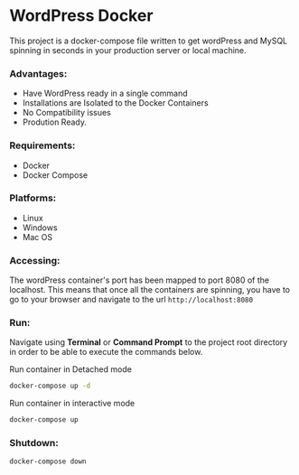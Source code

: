 # WordPress Docker

This project is a docker-compose file written to get wordPress and MySQL spinning in seconds in your production server or local machine.

### Advantages:

- Have WordPress ready in a single command
- Installations are Isolated to the Docker Containers
- No Compatibility issues
- Prodution Ready.

### Requirements:

- Docker
- Docker Compose

### Platforms:

- Linux
- Windows
- Mac OS

### Accessing:

The wordPress container's port has been mapped to port 8080 of the localhost. This means that once all the containers are spinning, you have to go to your browser and navigate to the url `http://localhost:8080`

### Run:

Navigate using **Terminal** or **Command Prompt** to the project root directory in order to be able to execute the commands below.

Run container in Detached mode

```sh
docker-compose up -d
```

Run container in interactive mode

```sh
docker-compose up
```

### Shutdown:

```sh
docker-compose down
```

